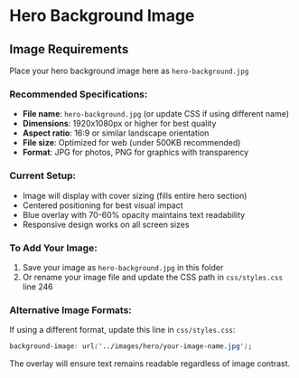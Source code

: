 # Hero Background Image

## Image Requirements

Place your hero background image here as `hero-background.jpg`

### Recommended Specifications:
- **File name**: `hero-background.jpg` (or update CSS if using different name)
- **Dimensions**: 1920x1080px or higher for best quality
- **Aspect ratio**: 16:9 or similar landscape orientation
- **File size**: Optimized for web (under 500KB recommended)
- **Format**: JPG for photos, PNG for graphics with transparency

### Current Setup:
- Image will display with cover sizing (fills entire hero section)
- Centered positioning for best visual impact
- Blue overlay with 70-60% opacity maintains text readability
- Responsive design works on all screen sizes

### To Add Your Image:
1. Save your image as `hero-background.jpg` in this folder
2. Or rename your image file and update the CSS path in `css/styles.css` line 246

### Alternative Image Formats:
If using a different format, update this line in `css/styles.css`:
```css
background-image: url('../images/hero/your-image-name.jpg');
```

The overlay will ensure text remains readable regardless of image contrast.